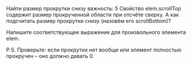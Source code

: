 Найти размер прокрутки снизу
важность: 5
Свойство elem.scrollTop содержит размер прокрученной области при отсчёте сверху. А как подсчитать размер прокрутки снизу (назовём его scrollBottom)?

Напишите соответствующее выражение для произвольного элемента elem.

P.S. Проверьте: если прокрутки нет вообще или элемент полностью прокручен – оно должно давать 0.